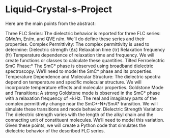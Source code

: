 # Liquid-Crystal-s-Project
 Here are the main points from the abstract:

Three FLC Series:
The dielectric behavior is reported for three FLC series: QMn/m, En/m, and QVE n/m.
We’ll do define these series and their properties.
Complex Permittivity:
The complex permittivity is used to determine:
Dielectric strength (∆ε)
Relaxation time (τr)
Relaxation frequency (fr)
Temperature dependence of relaxation time and frequency.
We will create functions or classes to calculate these quantities.
Tilted Ferroelectric SmC Phase:*
The SmC* phase is observed using broadband dielectric spectroscopy.
We’ll need to model the SmC* phase and its properties.
Temperature Dependence and Molecular Structure:
The dielectric spectra depend on temperature and specific molecular structure.
We will incorporate temperature effects and molecular properties.
Goldstone Mode and Transitions:
A strong Goldstone mode is observed in the SmC* phase with a relaxation frequency of ~kHz.
The real and imaginary parts of the complex permittivity change near the SmC*-N*/SmA* transition.
We will simulate these transitions and mode behavior.
Dielectric Strength Variation:
The dielectric strength varies with the length of the alkyl chain and the connecting unit of constituent molecules.
We’ll need to model this variation.
Given these points, we will create a Python code that simulates the dielectric behavior of the described FLC series.
